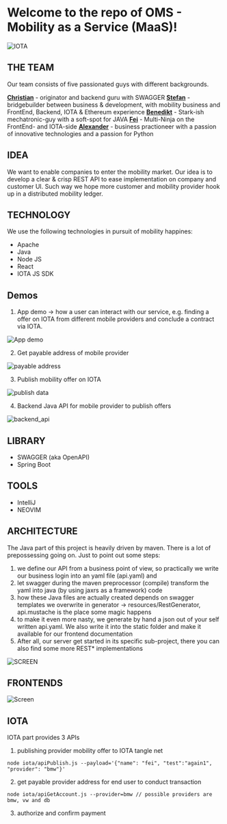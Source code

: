# Welcome to the repo of OMS - Mobility as a Service (MaaS)!

![IOTA](https://upload.wikimedia.org/wikipedia/commons/thumb/a/ad/Iota_logo.png/320px-Iota_logo.png)

## THE TEAM

Our team consists of five passionated guys with different backgrounds.

**[Christian](https://github.com/M3shup)** - originator and backend guru with SWAGGER
**[Stefan](https://github.com/M3shup)** - bridgebuilder between business & development, with mobility business and FrontEnd, Backend, IOTA & Ethereum experience
**[Benedikt](https://github.com/M3shup)** - Stark-ish mechatronic-guy with a soft-spot for JAVA
**[Fei](https://github.com/M3shup)** - Multi-Ninja on the FrontEnd- and IOTA-side
**[Alexander](https://github.com/M3shup)** - business practioneer with a passion of innovative technologies and a passion for Python 
 
## IDEA
We want to enable companies to enter the mobility market. Our idea is to develop a clear & crisp REST API to ease implementation on 
company and customer UI. Such way we hope more customer and mobility provider hook up in a distributed mobility ledger.

## TECHNOLOGY
We use the following technologies in pursuit of mobility happines:

 - Apache
 - Java
 - Node JS
 - React
 - IOTA JS SDK

## Demos

1. App demo -> how a user can interact with our service, e.g. finding a offer
   on IOTA from different mobile providers and conclude a contract via IOTA.

![App demo](assets/app_demo.gif "App Demos")

2. Get payable address of mobile provider

![payable address](assets/get_payable_address_of_bmw.gif "Payable address")

3. Publish mobility offer on IOTA

![publish data](assets/publish_data_on_iota.gif "publish data on IOTA")

4. Backend Java API for mobile provider to publish offers

![backend_api](assets/swagger_be_api.png "Backend API in JAVA")

 
## LIBRARY

 - SWAGGER (aka OpenAPI)
 - Spring Boot
 
## TOOLS

 - IntelliJ
 - NEOVIM

## ARCHITECTURE
The Java part of this project is heavily driven by maven. There is a lot of prepossessing going on. Just to point out some steps:
1. we define our API from a business point of view, so practically we write our business login into an yaml file (api.yaml) and
2. let swagger during the maven preprocessor (compile) transform the yaml into java (by using jaxrs as a framework) code
3. how these Java files are actually created depends on swagger templates we overwrite in generator -> resources/RestGenerator, api.mustache is the place some magic happens
4. to make it even more nasty, we generate by hand a json out of your self written api.yaml. We also write it into the static folder and make it available for our frontend documentation
5. After all, our server get started in its specific sub-project, there you can also find some more REST* implementations

![SCREEN](https://github.com/blockchained-mobility-hack/MaaS/blob/htdocs/OMS_architecture.png)


## FRONTENDS

![Screen](https://github.com/blockchained-mobility-hack/MaaS/blob/htdocs/screen_website.PNG)

## IOTA

IOTA part provides 3 APIs

1. publishing provider mobility offer to IOTA tangle net

`
node iota/apiPublish.js --payload='{"name": "fei", "test":"again1", "provider": "bmw"}'
`

2. get payable provider address for end user to conduct transaction


`
node iota/apiGetAccount.js --provider=bmw // possible providers are bmw, vw and db 
`

3. authorize and confirm payment

